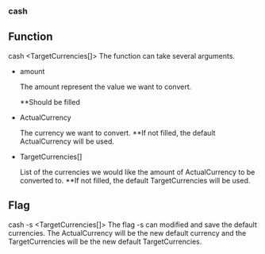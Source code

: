 ### cash


## Function
cash <amount> <ActualCurrency> <TargetCurrencies[]>
  The function can take several arguments.

* amount 
  
  The amount represent the value we want to convert.
  
  **Should be filled

* ActualCurrency 

  The currency we want to convert.
  **If not filled, the default ActualCurrency will be used.

* TargetCurrencies[] 

  List of the currencies we would like the amount of ActualCurrency to be converted to.
  **If not filled, the default TargetCurrencies will be used.

## Flag
cash -s <ActualCurrency> <TargetCurrencies[]>
  The flag -s can modified and save the default currencies.
  The ActualCurrency will be the new default currency and the TargetCurrencies will be the new default TargetCurrencies.
  
 
